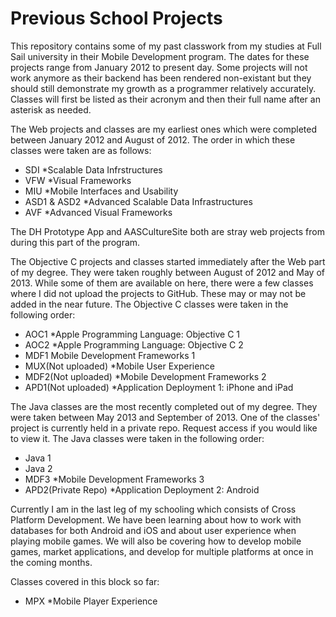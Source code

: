 Previous School Projects
======================

This repository contains some of my past classwork from my studies at Full Sail university in their Mobile Development program.
The dates for these projects range from January 2012 to present day.
Some projects will not work anymore as their backend has been rendered non-existant but they should still demonstrate my growth as a programmer relatively accurately.
Classes will first be listed as their acronym and then their full name after an asterisk as needed. 

The Web projects and classes are my earliest ones which were completed between January 2012 and August of 2012.
The order in which these classes were taken are as follows:

- SDI
   *Scalable Data Infrstructures
- VFW
   *Visual Frameworks
- MIU
   *Mobile Interfaces and Usability
- ASD1 & ASD2
   *Advanced Scalable Data Infrastructures
- AVF
   *Advanced Visual Frameworks
   
The DH Prototype App and AASCultureSite both are stray web projects from during this part of the program.

The Objective C projects and classes started immediately after the Web part of my degree.  They were taken roughly between August of 2012 and May of 2013.
While some of them are available on here, there were a few classes where I did not upload the projects to GitHub.
These may or may not be added in the near future.
The Objective C classes were taken in the following order:

- AOC1
   *Apple Programming Language: Objective C 1
- AOC2
   *Apple Programming Language: Objective C 2
- MDF1
   Mobile Development Frameworks 1
- MUX(Not uploaded)
   *Mobile User Experience
- MDF2(Not uploaded)
   *Mobile Development Frameworks 2
- APD1(Not uploaded)
   *Application Deployment 1: iPhone and iPad

The Java classes are the most recently completed out of my degree.  They were taken between May 2013 and September of 2013.
One of the classes' project is currently held in a private repo.  Request access if you would like to view it.
The Java classes were taken in the following order:

- Java 1
- Java 2
- MDF3
   *Mobile Development Frameworks 3
- APD2(Private Repo)
   *Application Deployment 2: Android

Currently I am in the last leg of my schooling which consists of Cross Platform Development.
We have been learning about how to work with databases for both Android and iOS and about user experience when playing mobile games.
We will also be covering how to develop mobile games, market applications, and develop for multiple platforms at once in the coming months.

Classes covered in this block so far:

- MPX
   *Mobile Player Experience
